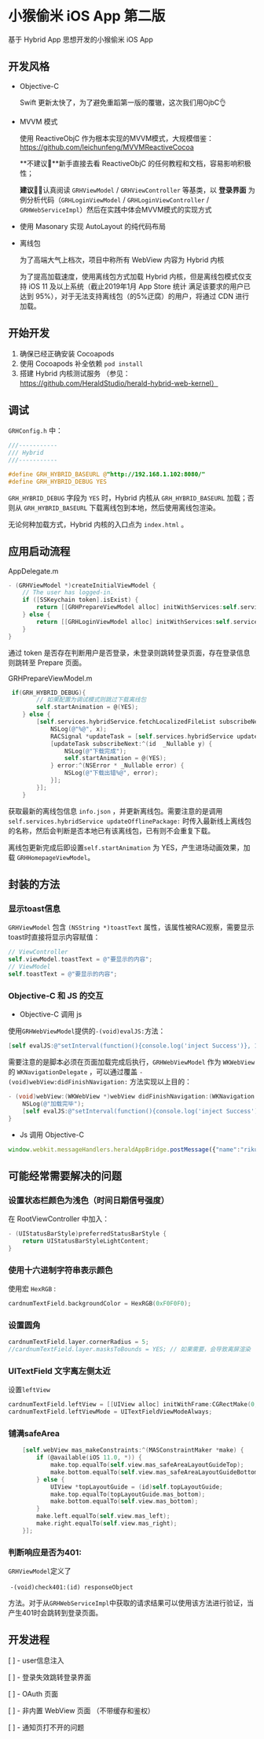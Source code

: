 # 小猴偷米 iOS App 第二版

基于 Hybrid App 思想开发的小猴偷米 iOS App

## 开发风格

* Objective-C 

  Swift 更新太快了，为了避免重蹈第一版的覆辙，这次我们用OjbC👌

* MVVM 模式

  使用 ReactiveObjC 作为根本实现的MVVM模式，大规模借鉴：https://github.com/leichunfeng/MVVMReactiveCocoa

  **不建议🙅**新手直接去看 ReactiveObjC 的任何教程和文档，容易影响积极性；

  **建议🙋‍♂️**认真阅读 `GRHViewModel` / `GRHViewController` 等基类，以 **登录界面** 为例分析代码（`GRHLoginViewModel` / `GRHLoginViewController` / `GRHWebServiceImpl`）然后在实践中体会MVVM模式的实现方式 

* 使用 Masonary 实现 AutoLayout 的纯代码布局

* 离线包

  为了高端大气上档次，项目中称所有 WebView 内容为 Hybrid 内核

  为了提高加载速度，使用离线包方式加载 Hybrid 内核，但是离线包模式仅支持 iOS 11 及以上系统（截止2019年1月 App Store 统计 满足该要求的用户已达到 95%），对于无法支持离线包（的5%迂腐）的用户，将通过 CDN 进行加载。

## 开始开发

1. 确保已经正确安装 Cocoapods
2. 使用 Cocoapods 补全依赖 `pod install`
3. 搭建 Hybrid 内核测试服务 （参见：https://github.com/HeraldStudio/herald-hybrid-web-kernel）

## 调试

`GRHConfig.h` 中：

```objective-c
///-----------
/// Hybrid
///-----------

#define GRH_HYBRID_BASEURL @"http://192.168.1.102:8080/"
#define GRH_HYBRID_DEBUG YES
```

`GRH_HYBRID_DEBUG` 字段为 `YES` 时，Hybrid 内核从 `GRH_HYBRID_BASEURL` 加载；否则从 `GRH_HYBRID_BASEURL` 下载离线包到本地，然后使用离线包渲染。

无论何种加载方式，Hybrid 内核的入口点为 `index.html` 。


## 应用启动流程

AppDelegate.m

```objective-c
- (GRHViewModel *)createInitialViewModel {
    // The user has logged-in.
    if ([SSKeychain token].isExist) {
        return [[GRHPrepareViewModel alloc] initWithServices:self.services params:nil];
    } else {
        return [[GRHLoginViewModel alloc] initWithServices:self.services params:nil];
    }
}
```

通过 token 是否存在判断用户是否登录，未登录则跳转登录页面，存在登录信息则跳转至 Prepare 页面。

GRHPrepareViewModel.m

```objective-c
 if(GRH_HYBRID_DEBUG){
        // 如果配置为调试模式则跳过下载离线包
        self.startAnimation = @(YES);
    } else {
        [self.services.hybridService.fetchLocalizedFileList subscribeNext:^(id  _Nullable x) {
            NSLog(@"%@", x);
            RACSignal *updateTask = [self.services.hybridService updateOfflinePackage:x[@"packageName"]];
            [updateTask subscribeNext:^(id  _Nullable y) {
                NSLog(@"下载完成");
                self.startAnimation = @(YES);
            } error:^(NSError * _Nullable error) {
                NSLog(@"下载出错%@", error);
            }];
        }];
    }
```

获取最新的离线包信息 `info.json` ，并更新离线包。需要注意的是调用 `self.services.hybridService updateOfflinePackage:` 时传入最新线上离线包的名称，然后会判断是否本地已有该离线包，已有则不会重复下载。

离线包更新完成后即设置`self.startAnimation` 为 YES，产生进场动画效果，加载 `GRHHomepageViewModel`。

## 封装的方法

### 显示toast信息

`GRHViewModel` 包含 `(NSString *)toastText`  属性，该属性被RAC观察，需要显示toast时直接将显示内容赋值：

```objective-c
// ViewController 
self.viewModel.toastText = @"要显示的内容";
// ViewModel
self.toastText = @"要显示的内容";
```

### Objective-C 和 JS 的交互

* Objective-C 调用 js

使用`GRHWebViewModel`提供的`-(void)evalJS:`方法：

```objective-c
[self evalJS:@"setInterval(function(){console.log('inject Success')}, 1000)"];
```

需要注意的是脚本必须在页面加载完成后执行，`GRHWebViewModel` 作为 `WKWebView` 的 `WKNavigationDelegate` 	，可以通过覆盖 `- (void)webView:didFinishNavigation:`  方法实现以上目的：

```objective-c
- (void)webView:(WKWebView *)webView didFinishNavigation:(WKNavigation *)navigation{
    NSLog(@"加载完毕");
    [self evalJS:@"setInterval(function(){console.log('inject Success')}, 1000)"];
}
```

* Js 调用 Objective-C

```javascript
window.webkit.messageHandlers.heraldAppBridge.postMessage({"name":"rikumi"})
```

## 可能经常需要解决的问题

### 设置状态栏颜色为浅色（时间日期信号强度）

在 RootViewController 中加入：

```objective-c
- (UIStatusBarStyle)preferredStatusBarStyle {
    return UIStatusBarStyleLightContent;
}
```

### 使用十六进制字符串表示颜色

使用宏 `HexRGB` :

```objective-c
cardnumTextField.backgroundColor = HexRGB(0xF0F0F0);
```

### 设置圆角

```objective-c
cardnumTextField.layer.cornerRadius = 5;
//cardnumTextField.layer.masksToBounds = YES; // 如果需要，会导致离屏渲染 
```

### UITextField 文字离左侧太近

设置`leftView`

```objective-c
cardnumTextField.leftView = [[UIView alloc] initWithFrame:CGRectMake(0, 0, 10, 10)];
cardnumTextField.leftViewMode = UITextFieldViewModeAlways;
```

### 铺满safeArea

```objective-c
    [self.webView mas_makeConstraints:^(MASConstraintMaker *make) {
        if (@available(iOS 11.0, *)) {
            make.top.equalTo(self.view.mas_safeAreaLayoutGuideTop);
            make.bottom.equalTo(self.view.mas_safeAreaLayoutGuideBottom);
        } else {
            UIView *topLayoutGuide = (id)self.topLayoutGuide;
            make.top.equalTo(topLayoutGuide.mas_bottom);
            make.bottom.equalTo(self.view.mas_bottom);
        }
        make.left.equalTo(self.view.mas_left);
        make.right.equalTo(self.view.mas_right);
    }];
```

### 判断响应是否为401:

`GRHViewModel`定义了 

​	`-(void)check401:(id) responseObject` 

方法。对于从`GRHWebServiceImpl`中获取的请求结果可以使用该方法进行验证，当产生401时会跳转到登录页面。

## 开发进程

[ ] -  user信息注入

[ ] -  登录失效跳转登录界面

[ ] - OAuth 页面

[ ] - 非内置 WebView 页面 （不带缓存和鉴权）

[ ] - 通知页打不开的问题